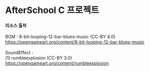 # AfterSchool C 프로젝트

#### 리소스 출처
BGM : 8-bit-looping-12-bar-blues-music (CC-BY 4.0) <br>
https://opengameart.org/content/8-bit-looping-12-bar-blues-music<br>
<br>
SoundEffect : <br>
(1) rumbleexplosion (CC-BY 3.0) <br>
https://opengameart.org/content/rumbleexplosion
